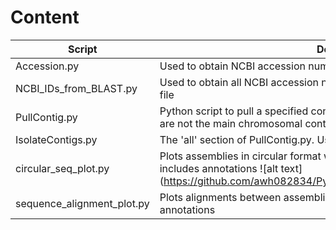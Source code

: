 # Content #

Script | Description
------ | -----------
Accession.py | Used to obtain NCBI accession numbers from a PlasmidSeeker output txt file
NCBI_IDs_from_BLAST.py | Used to obtain all NCBI accession number hits from an unformated BLAST out file
PullContig.py | Python script to pull a specified contig or all the contigs from an assembly that are not the main chromosomal contig
IsolateContigs.py| The 'all' section of PullContig.py. Used in the HybridAssembly workflow
circular_seq_plot.py | Plots assemblies in circular format with annotations using pyCirclize package, includes annotations ![alt text] (https://github.com/awh082834/PythonScripts/blob/main/alignment_plot.png)
sequence_alignment_plot.py | Plots alignments between assemblies using pyGenomeViz package, includes annotations
